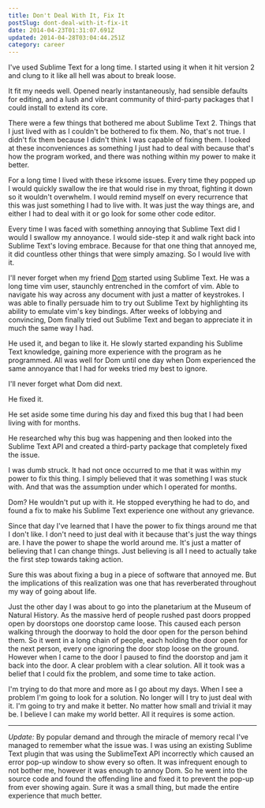 ```yaml
---
title: Don't Deal With It, Fix It
postSlug: dont-deal-with-it-fix-it
date: 2014-04-23T01:31:07.691Z
updated: 2014-04-28T03:04:44.251Z
category: career
---
```


I've used Sublime Text for a long time. I started using it when it hit version 2 and clung to it like all hell was about to break loose.

It fit my needs well. Opened nearly instantaneously, had sensible defaults for editing, and a lush and vibrant community of third-party packages that I could install to extend its core.

There were a few things that bothered me about Sublime Text 2. Things that I just lived with as I couldn't be bothered to fix them. No, that's not true. I didn't fix them because I didn't think I was capable of fixing them. I looked at these inconveniences as something I just had to deal with because that's how the program worked, and there was nothing within my power to make it better.

For a long time I lived with these irksome issues. Every time they popped up I would quickly swallow the ire that would rise in my throat, fighting it down so it wouldn't overwhelm. I would remind myself on every recurrence that this was just something I had to live with. It was just the way things are, and either I had to deal with it or go look for some other code editor.

Every time I was faced with something annoying that Sublime Text did I would I swallow my annoyance. I would side-step it and walk right back into Sublime Text's loving embrace. Because for that one thing that annoyed me, it did countless other things that were simply amazing. So I would live with it.

I'll never forget when my friend [Dom](http://netpro2k.com/) started using Sublime Text. He was a long time vim user, staunchly entrenched in the comfort of vim. Able to navigate his way across any document with just a matter of keystrokes. I was able to finally persuade him to try out Sublime Text by highlighting its ability to emulate vim's key bindings. After weeks of lobbying and convincing, Dom finally tried out Sublime Text and began to appreciate it in much the same way I had.

He used it, and began to like it. He slowly started expanding his Sublime Text knowledge, gaining more experience with the program as he programmed. All was well for Dom until one day when Dom experienced the same annoyance that I had for weeks tried my best to ignore.

I'll never forget what Dom did next.

He fixed it.

He set aside some time during his day and fixed this bug that I had been living with for months.

He researched why this bug was happening and then looked into the Sublime Text API and created a third-party package that completely fixed the issue.

I was dumb struck. It had not once occurred to me that it was within my power to fix this thing. I simply believed that it was something I was stuck with. And that was the assumption under which I operated for months.

Dom? He wouldn't put up with it. He stopped everything he had to do, and found a fix to make his Sublime Text experience one without any grievance.

Since that day I've learned that I have the power to fix things around me that I don't like. I don't need to just deal with it because that's just the way things are. I have the power to shape the world around me. It's just a matter of believing that I can change things. Just believing is all I need to actually take the first step towards taking action.

Sure this was about fixing a bug in a piece of software that annoyed me. But the implications of this realization was one that has reverberated throughout my way of going about life.

Just the other day I was about to go into the planetarium at the Museum of Natural History. As the massive herd of people rushed past doors propped open by doorstops one doorstop came loose. This caused each person walking through the doorway to hold the door open for the person behind them. So it went in a long chain of people, each holding the door open for the next person, every one ignoring the door stop loose on the ground. However when I came to the door I paused to find the doorstop and jam it back into the door. A clear problem with a clear solution. All it took was a belief that I could fix the problem, and some time to take action.

I'm trying to do that more and more as I go about my days. When I see a problem I'm going to look for a solution. No longer will I try to just deal with it. I'm going to try and make it better. No matter how small and trivial it may be. I believe I can make my world better. All it requires is some action.

---

_Update:_ By popular demand and through the miracle of memory recal I've managed to remember what the issue was. I was using an existing Sublime Text plugin that was using the SublimeText API incorrectly which caused an error pop-up window to show every so often. It was infrequent enough to not bother me, however it was enough to annoy Dom. So he went into the source code and found the offending line and fixed it to prevent the pop-up from ever showing again. Sure it was a small thing, but made the entire experience that much better.
